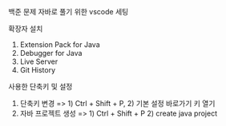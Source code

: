백준 문제 자바로 풀기 위한 vscode 세팅

확장자 설치
1. Extension Pack for Java
2. Debugger for Java
3. Live Server
4. Git History

사용한 단축키 및 설정
1. 단축키 변경 
    => 1) Ctrl + Shift + P, 
       2) 기본 설정 바로가기 키 열기
2. 자바 프로젝트 생성 
    => 1) Ctrl + Shift + P 
       2) create java project